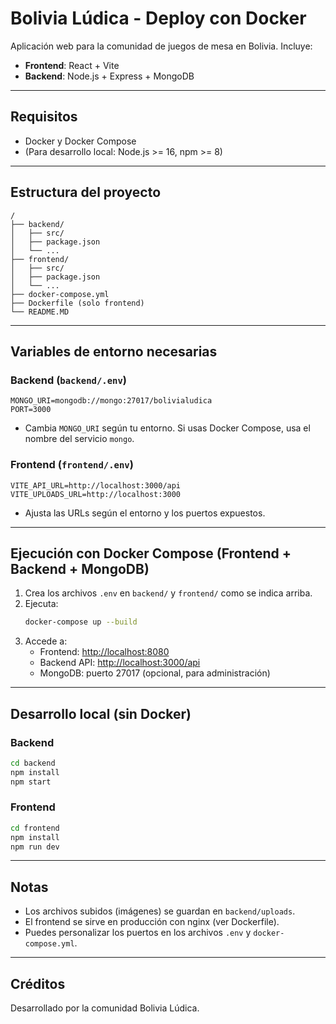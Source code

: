 # Bolivia Lúdica - Deploy con Docker

Aplicación web para la comunidad de juegos de mesa en Bolivia.
Incluye:
- **Frontend**: React + Vite
- **Backend**: Node.js + Express + MongoDB

---

## Requisitos
- Docker y Docker Compose
- (Para desarrollo local: Node.js >= 16, npm >= 8)

---

## Estructura del proyecto
```
/
├── backend/
│   ├── src/
│   ├── package.json
│   └── ...
├── frontend/
│   ├── src/
│   ├── package.json
│   └── ...
├── docker-compose.yml
├── Dockerfile (solo frontend)
└── README.MD
```

---

## Variables de entorno necesarias

### Backend (`backend/.env`)
```
MONGO_URI=mongodb://mongo:27017/bolivialudica
PORT=3000
```
- Cambia `MONGO_URI` según tu entorno. Si usas Docker Compose, usa el nombre del servicio `mongo`.

### Frontend (`frontend/.env`)
```
VITE_API_URL=http://localhost:3000/api
VITE_UPLOADS_URL=http://localhost:3000
```
- Ajusta las URLs según el entorno y los puertos expuestos.

---

## Ejecución con Docker Compose (Frontend + Backend + MongoDB)

1. Crea los archivos `.env` en `backend/` y `frontend/` como se indica arriba.
2. Ejecuta:
   ```sh
   docker-compose up --build
   ```
3. Accede a:
   - Frontend: [http://localhost:8080](http://localhost:8080)
   - Backend API: [http://localhost:3000/api](http://localhost:3000/api)
   - MongoDB: puerto 27017 (opcional, para administración)

---

## Desarrollo local (sin Docker)

### Backend
```sh
cd backend
npm install
npm start
```

### Frontend
```sh
cd frontend
npm install
npm run dev
```

---

## Notas
- Los archivos subidos (imágenes) se guardan en `backend/uploads`.
- El frontend se sirve en producción con nginx (ver Dockerfile).
- Puedes personalizar los puertos en los archivos `.env` y `docker-compose.yml`.

---

## Créditos
Desarrollado por la comunidad Bolivia Lúdica.
